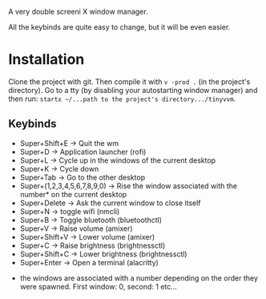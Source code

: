 A very double screeni X window manager.

All the keybinds are quite easy to change, but it will be even easier.

# Installation

Clone the project with git. Then compile it with `v -prod .` (in the project's directory). Go to a tty (by disabling your autostarting window manager) and then run: `startx ~/...path to the project's directory.../tinyvvm`.

## Keybinds 

- Super+Shift+E -> Quit the wm
- Super+D -> Application launcher (rofi)
- Super+L -> Cycle up in the windows of the current desktop
- Super+K -> Cycle down 
- Super+Tab -> Go to the other desktop
- Super+(1,2,3,4,5,6,7,8,9,0) -> Rise the window associated with the number* on the current desktop
- Super+Delete -> Ask the current window to close itself
- Super+N -> toggle wifi (nmcli)
- Super+B -> Toggle bluetooth (bluetoothctl)
- Super+V -> Raise volume (amixer)
- Super+Shift+V -> Lower volume (amixer)
- Super+C -> Raise brightness (brightnessctl)
- Super+Shift+C -> Lower brightness (brightnessctl)
- Super+Enter -> Open a terminal (alacritty)

* the windows are associated with a number depending on the order they were spawned. First window: 0, second: 1 etc... 
